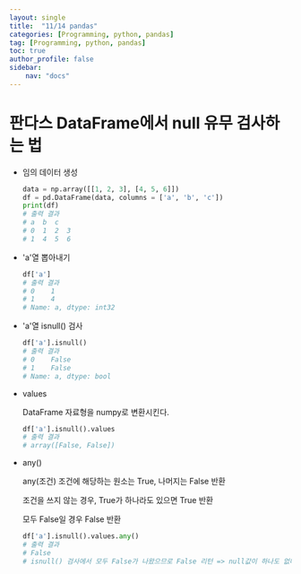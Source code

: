 ```yaml
---
layout: single
title:  "11/14 pandas"
categories: [Programming, python, pandas]
tag: [Programming, python, pandas]
toc: true
author_profile: false
sidebar:
    nav: "docs"
---
```


# 판다스 DataFrame에서 null 유무 검사하는 법

* 임의 데이터 생성

  ```python
  data = np.array([[1, 2, 3], [4, 5, 6]])
  df = pd.DataFrame(data, columns = ['a', 'b', 'c'])
  print(df)
  # 출력 결과
  # a  b  c
  # 0  1  2  3
  # 1  4  5  6
  ```

* 'a'열 뽑아내기

  ```python
  df['a']
  # 출력 결과
  # 0    1
  # 1    4
  # Name: a, dtype: int32
  ```

* 'a'열 isnull() 검사

  ```python
  df['a'].isnull()
  # 출력 결과
  # 0    False
  # 1    False
  # Name: a, dtype: bool
  ```

* values

  DataFrame 자료형을 numpy로 변환시킨다.

  ```python
  df['a'].isnull().values
  # 출력 결과
  # array([False, False])
  ```

* any()

  any(조건) 조건에 해당하는 원소는 True, 나머지는 False 반환

  조건을 쓰지 않는 경우, True가 하나라도 있으면 True 반환

  모두 False일 경우 False 반환

  ```python
  df['a'].isnull().values.any()
  # 출력 결과
  # False
  # isnull() 검사에서 모두 False가 나왔으므로 False 리턴 => null값이 하나도 없다.
  ```

  